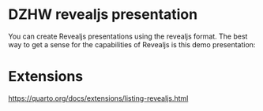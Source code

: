 # DZHW revealjs presentation

You can create Revealjs presentations using the revealjs format. The best way to get a sense for the capabilities of Revealjs is this demo presentation:

# Extensions

https://quarto.org/docs/extensions/listing-revealjs.html
